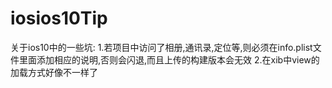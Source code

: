 # iosios10Tip
关于ios10中的一些坑:
1.若项目中访问了相册,通讯录,定位等,则必须在info.plist文件里面添加相应的说明,否则会闪退,而且上传的构建版本会无效
2.在xib中view的加载方式好像不一样了

